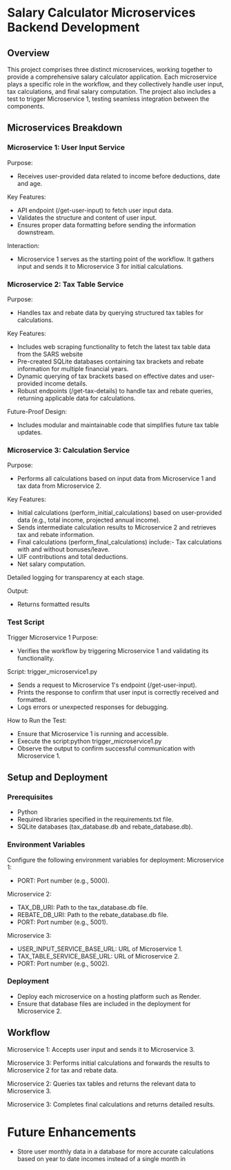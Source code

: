 # Salary Calculator Microservices Backend Development

## Overview
This project comprises three distinct microservices, working together to provide a comprehensive salary calculator application. Each microservice plays a specific role in the workflow, and they collectively handle user input, tax calculations, and final salary computation. The project also includes a test to trigger Microservice 1, testing seamless integration between the components.

## Microservices Breakdown
### Microservice 1: User Input Service
Purpose:
- Receives user-provided data related to income before deductions, date and age.

Key Features:
- API endpoint (/get-user-input) to fetch user input data.
- Validates the structure and content of user input.
- Ensures proper data formatting before sending the information downstream.

Interaction:
- Microservice 1 serves as the starting point of the workflow. It gathers input and sends it to Microservice 3 for initial calculations.

### Microservice 2: Tax Table Service
Purpose:
- Handles tax and rebate data by querying structured tax tables for calculations.

Key Features:
- Includes web scraping functionality to fetch the latest tax table data from the SARS website
- Pre-created SQLite databases containing tax brackets and rebate information for multiple financial years.
- Dynamic querying of tax brackets based on effective dates and user-provided income details.
- Robust endpoints (/get-tax-details) to handle tax and rebate queries, returning applicable data for calculations.

Future-Proof Design:
- Includes modular and maintainable code that simplifies future tax table updates.

### Microservice 3: Calculation Service
Purpose:
- Performs all calculations based on input data from Microservice 1 and tax data from Microservice 2.

Key Features:
- Initial calculations (perform_initial_calculations) based on user-provided data (e.g., total income, projected annual income).
- Sends intermediate calculation results to Microservice 2 and retrieves tax and rebate information.
- Final calculations (perform_final_calculations) include:- Tax calculations with and without bonuses/leave.
- UIF contributions and total deductions.
- Net salary computation.

Detailed logging for transparency at each stage.

Output:
- Returns formatted results

### Test Script
Trigger Microservice 1
Purpose:
- Verifies the workflow by triggering Microservice 1 and validating its functionality.

Script: 
trigger_microservice1.py
- Sends a request to Microservice 1's endpoint (/get-user-input).
- Prints the response to confirm that user input is correctly received and formatted.
- Logs errors or unexpected responses for debugging.

How to Run the Test:
- Ensure that Microservice 1 is running and accessible.
- Execute the script:python trigger_microservice1.py
- Observe the output to confirm successful communication with Microservice 1.

## Setup and Deployment
### Prerequisites
- Python
- Required libraries specified in the requirements.txt file.
- SQLite databases (tax_database.db and rebate_database.db).

### Environment Variables
Configure the following environment variables for deployment:
Microservice 1:
- PORT: Port number (e.g., 5000).

Microservice 2:
- TAX_DB_URI: Path to the tax_database.db file.
- REBATE_DB_URI: Path to the rebate_database.db file.
- PORT: Port number (e.g., 5001).

Microservice 3:
- USER_INPUT_SERVICE_BASE_URL: URL of Microservice 1.
- TAX_TABLE_SERVICE_BASE_URL: URL of Microservice 2.
- PORT: Port number (e.g., 5002).

### Deployment
- Deploy each microservice on a hosting platform such as Render.
- Ensure that database files are included in the deployment for Microservice 2.

## Workflow
Microservice 1: Accepts user input and sends it to Microservice 3.

Microservice 3: Performs initial calculations and forwards the results to Microservice 2 for tax and rebate data.

Microservice 2: Queries tax tables and returns the relevant data to Microservice 3.

Microservice 3: Completes final calculations and returns detailed results.

# Future Enhancements
- Store user monthly data in a database for more accurate calculations based on year to date incomes instead of a single month in 
